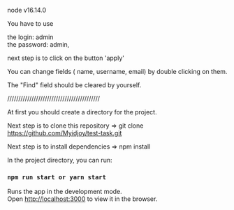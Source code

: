node v16.14.0

You have to use 

the login: admin  
the password: admin, 

next step is to click on the button 'apply'

You can change fields ( name, username, email) by double clicking on them.

The "Find" field should be cleared by yourself.


//////////////////////////////////////////

At first you should create a directory for the project.

Next step is to clone this repository => git clone https://github.com/Myidjoy/test-task.git

Next step is to install dependencies => npm install

In the project directory, you can run:

### `npm run start or yarn start`

Runs the app in the development mode.\
Open [http://localhost:3000](http://localhost:3000) to view it in the browser.





